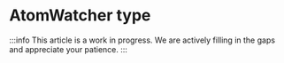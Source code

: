 # AtomWatcher type

:::info
This article is a work in progress. We are actively filling in the gaps and appreciate your patience.
:::
